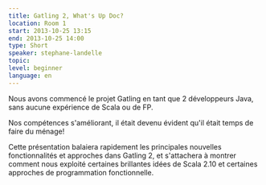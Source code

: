 ```yaml
---
title: Gatling 2, What's Up Doc?
location: Room 1
start: 2013-10-25 13:15
end: 2013-10-25 14:00
type: Short
speaker: stephane-landelle
topic: 
level: beginner
language: en
---
```


Nous avons commencé le projet Gatling en tant que 2 développeurs Java, sans aucune expérience de Scala ou de FP.

Nos compétences s'améliorant, il était devenu évident qu'il était temps de faire du ménage!

Cette présentation balaiera rapidement les principales nouvelles fonctionnalités et approches dans Gatling 2, et s'attachera à montrer comment nous exploité certaines brillantes idées de Scala 2.10 et certaines approches de programmation fonctionnelle.
